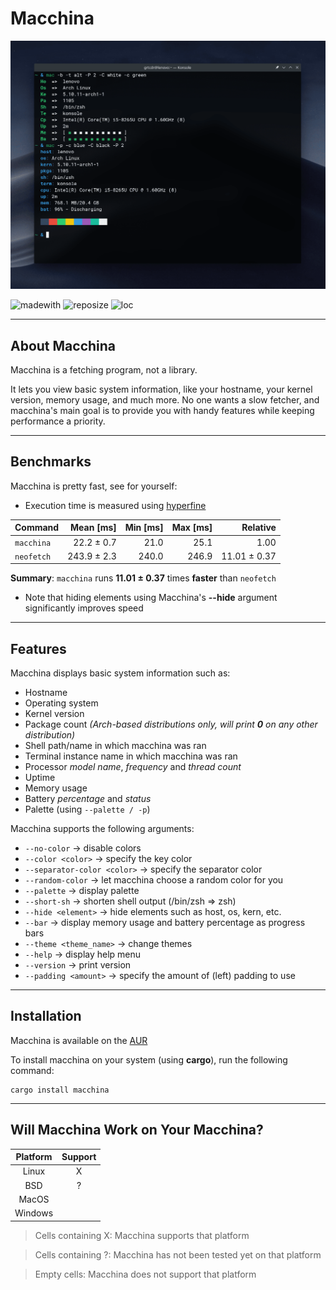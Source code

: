 # Macchina

![Macchina preview image](preview.png)

![madewith](https://img.shields.io/static/v1?label=MADE%20WITH&message=RUST&color=ef4041&style=for-the-badge)
![reposize](https://img.shields.io/github/repo-size/grtcdr/macchina?color=BEE5BF&logo=github&style=for-the-badge)
![loc](https://img.shields.io/tokei/lines/github/grtcdr/macchina?color=FFD1BA&label=Lines%20of%20Code&logo=rust&style=for-the-badge)

---

## About Macchina
Macchina is a fetching program, not a library.

It lets you view basic system information, like your hostname, your kernel version, memory usage, and much more.
No one wants a slow fetcher, and macchina's main goal is to provide you with handy features while keeping performance a priority.

---

## Benchmarks
Macchina is pretty fast, see for yourself:

- Execution time is measured using [hyperfine](https://github.com/sharkdp/hyperfine)

| Command | Mean [ms] | Min [ms] | Max [ms] | Relative |
|:---|---:|---:|---:|---:|
| `macchina` | 22.2 ± 0.7 | 21.0 | 25.1 | 1.00 |
| `neofetch` | 243.9 ± 2.3 | 240.0 | 246.9 | 11.01 ± 0.37 |

__Summary__: `macchina` runs __11.01 ± 0.37__ times __faster__ than `neofetch`

- Note that hiding elements using Macchina's __--hide__ argument significantly improves speed

---

## Features
Macchina displays basic system information such as:
- Hostname
- Operating system
- Kernel version
- Package count _(Arch-based distributions only, will print __0__ on any other distribution)_
- Shell path/name in which macchina was ran
- Terminal instance name in which macchina was ran
- Processor _model name_, _frequency_ and _thread count_
- Uptime
- Memory usage
- Battery _percentage_ and _status_
- Palette (using `--palette / -p`)

Macchina supports the following arguments:
- `--no-color` -> disable colors
- `--color <color>` -> specify the key color
- `--separator-color <color>` -> specify the separator color
- `--random-color` -> let macchina choose a random color for you
- `--palette` -> display palette
- `--short-sh` -> shorten shell output (/bin/zsh => zsh)
- `--hide <element>` -> hide elements such as host, os, kern, etc.
- `--bar` -> display memory usage and battery percentage as progress bars
- `--theme <theme_name>` -> change themes
- `--help` -> display help menu
- `--version` -> print version
- `--padding <amount>` -> specify the amount of (left) padding to use

---

## Installation
Macchina is available on the [AUR](https://aur.archlinux.org/packages/macchina/)

To install macchina on your system (using __cargo__), run the following command:

```
cargo install macchina
```

---

## Will Macchina Work on Your Macchina?

|  Platform     |      Support       |
| :-:           |        :-:         |
| Linux         |         X          |
| BSD           |         ?          |
| MacOS         |                    |
| Windows       |                    |

> Cells containing X: Macchina supports that platform

> Cells containing ?: Macchina has not been tested yet on that platform

> Empty cells: Macchina does not support that platform
